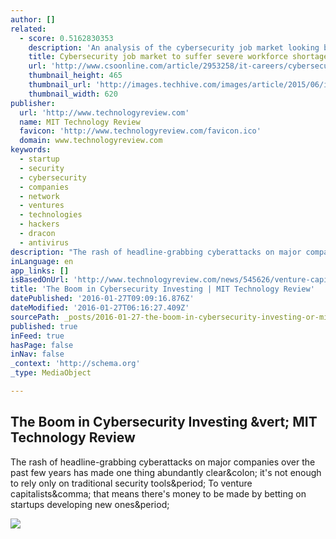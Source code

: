 ```yaml
---
author: []
related:
  - score: 0.5162830353
    description: 'An analysis of the cybersecurity job market looking back at 2014, the first half of 2015, and projecting out to 2019, reveals some interesting figures. For instance, the top paying cybersecurity job is a security software engineer with an average annual salary of $233,333, according to a recent report from the job board Dice.'
    title: Cybersecurity job market to suffer severe workforce shortage
    url: 'http://www.csoonline.com/article/2953258/it-careers/cybersecurity-job-market-figures-2015-to-2019-indicate-severe-workforce-shortage.html'
    thumbnail_height: 465
    thumbnail_url: 'http://images.techhive.com/images/article/2015/06/it_security_salaries-100589956-gallery.idge.jpg'
    thumbnail_width: 620
publisher:
  url: 'http://www.technologyreview.com'
  name: MIT Technology Review
  favicon: 'http://www.technologyreview.com/favicon.ico'
  domain: www.technologyreview.com
keywords:
  - startup
  - security
  - cybersecurity
  - companies
  - network
  - ventures
  - technologies
  - hackers
  - dracon
  - antivirus
description: "The rash of headline-grabbing cyber­attacks on major companies over the past few years has made one thing abundantly clear: it's not enough to rely only on traditional security tools. To venture capitalists, that means there's money to be made by betting on startups developing new ones."
inLanguage: en
app_links: []
isBasedOnUrl: 'http://www.technologyreview.com/news/545626/venture-capitalists-chase-rising-cybersecurity-spending/'
title: 'The Boom in Cybersecurity Investing | MIT Technology Review'
datePublished: '2016-01-27T09:09:16.876Z'
dateModified: '2016-01-27T06:16:27.409Z'
sourcePath: _posts/2016-01-27-the-boom-in-cybersecurity-investing-or-mit-technology-review.md
published: true
inFeed: true
hasPage: false
inNav: false
_context: 'http://schema.org'
_type: MediaObject

---
```

<article style=""><h1>The Boom in Cybersecurity Investing &amp;vert; MIT Technology Review</h1><p>The rash of headline-grabbing cyber­attacks on major companies over the past few years has made one thing abundantly clear&amp;colon; it's not enough to rely only on traditional security tools&amp;period; To venture capitalists&amp;comma; that means there's money to be made by betting on startups developing new ones&amp;period;</p><img src="http://www.technologyreview.com/sites/default/files/images/venture.capital.chartx519.jpg" /></article>